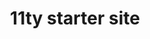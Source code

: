 ---
title: 11ty starter site
description: This is a demonstration website generated using the 11ty static site generator.
layout: index.ejs
---